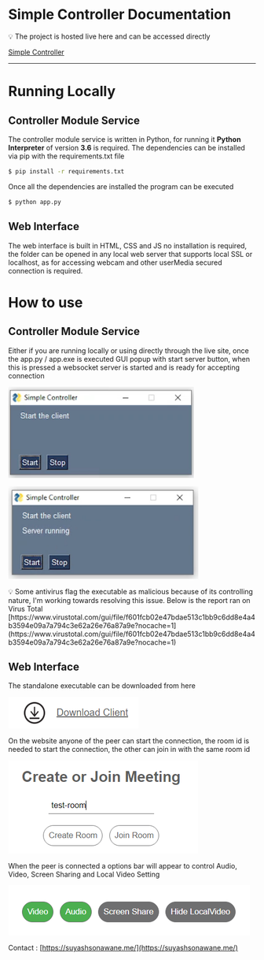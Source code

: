 # Simple Controller Documentation

<aside>
💡 The project is hosted live here and can be accessed directly

</aside>

[Simple Controller](https://suyashsonawane.me/simple-controller/)

---

# Running Locally

## Controller Module Service

The controller module service is written in Python, for running it **Python Interpreter** of version **3.6** is required. The dependencies can be installed via pip with the requirements.txt file 

```bash
$ pip install -r requirements.txt 
```

Once all the dependencies are installed the program can be executed 

```bash
$ python app.py
```

## Web Interface

The web interface is built in HTML, CSS and JS no installation is required, the folder can be opened in any local web server that supports local SSL or localhost, as for accessing webcam and other userMedia secured connection is required.

# How to use

## Controller Module Service

Either if you are running locally or using directly through the live site, once the app.py / app.exe is executed GUI popup with start server button, when this is pressed a websocket server is started and is ready for accepting connection 

![Untitled](Simple%20Controller%20Documentation%20a68bcbf5cb60461b9dbefe5bb2c18880/Untitled.png)

![Untitled](Simple%20Controller%20Documentation%20a68bcbf5cb60461b9dbefe5bb2c18880/Untitled%201.png)

<aside>
💡 Some antivirus flag the executable as malicious because of its controlling nature, I'm working towards resolving this issue. Below is the report ran on Virus Total 
[https://www.virustotal.com/gui/file/f601fcb02e47bdae513c1bb9c6dd8e4a4b3594e09a7a794c3e62a26e76a87a9e?nocache=1](https://www.virustotal.com/gui/file/f601fcb02e47bdae513c1bb9c6dd8e4a4b3594e09a7a794c3e62a26e76a87a9e?nocache=1)

</aside>

## Web Interface

The standalone executable can be downloaded from here 

![Untitled](Simple%20Controller%20Documentation%20a68bcbf5cb60461b9dbefe5bb2c18880/Untitled%202.png)

On the website anyone of the peer can start the connection, the room id is needed to start the connection, the other can join in with the same room id

![Untitled](Simple%20Controller%20Documentation%20a68bcbf5cb60461b9dbefe5bb2c18880/Untitled%203.png)

When the peer is connected a options bar will appear to control Audio, Video, Screen Sharing and Local Video Setting

![Untitled](Simple%20Controller%20Documentation%20a68bcbf5cb60461b9dbefe5bb2c18880/Untitled%204.png)

Contact : [https://suyashsonawane.me/](https://suyashsonawane.me/)